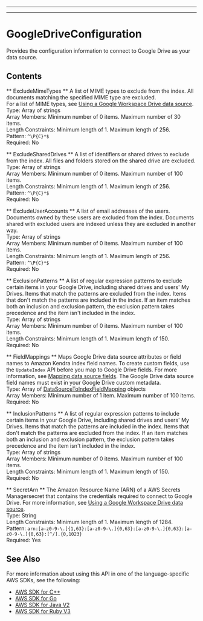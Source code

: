 --------

--------

# GoogleDriveConfiguration<a name="API_GoogleDriveConfiguration"></a>

Provides the configuration information to connect to Google Drive as your data source\.

## Contents<a name="API_GoogleDriveConfiguration_Contents"></a>

 ** ExcludeMimeTypes **   <a name="Kendra-Type-GoogleDriveConfiguration-ExcludeMimeTypes"></a>
A list of MIME types to exclude from the index\. All documents matching the specified MIME type are excluded\.   
For a list of MIME types, see [Using a Google Workspace Drive data source](https://docs.aws.amazon.com/kendra/latest/dg/data-source-google-drive.html)\.  
Type: Array of strings  
Array Members: Minimum number of 0 items\. Maximum number of 30 items\.  
Length Constraints: Minimum length of 1\. Maximum length of 256\.  
Pattern: `^\P{C}*$`   
Required: No

 ** ExcludeSharedDrives **   <a name="Kendra-Type-GoogleDriveConfiguration-ExcludeSharedDrives"></a>
A list of identifiers or shared drives to exclude from the index\. All files and folders stored on the shared drive are excluded\.  
Type: Array of strings  
Array Members: Minimum number of 0 items\. Maximum number of 100 items\.  
Length Constraints: Minimum length of 1\. Maximum length of 256\.  
Pattern: `^\P{C}*$`   
Required: No

 ** ExcludeUserAccounts **   <a name="Kendra-Type-GoogleDriveConfiguration-ExcludeUserAccounts"></a>
A list of email addresses of the users\. Documents owned by these users are excluded from the index\. Documents shared with excluded users are indexed unless they are excluded in another way\.  
Type: Array of strings  
Array Members: Minimum number of 0 items\. Maximum number of 100 items\.  
Length Constraints: Minimum length of 1\. Maximum length of 256\.  
Pattern: `^\P{C}*$`   
Required: No

 ** ExclusionPatterns **   <a name="Kendra-Type-GoogleDriveConfiguration-ExclusionPatterns"></a>
A list of regular expression patterns to exclude certain items in your Google Drive, including shared drives and users' My Drives\. Items that match the patterns are excluded from the index\. Items that don't match the patterns are included in the index\. If an item matches both an inclusion and exclusion pattern, the exclusion pattern takes precedence and the item isn't included in the index\.  
Type: Array of strings  
Array Members: Minimum number of 0 items\. Maximum number of 100 items\.  
Length Constraints: Minimum length of 1\. Maximum length of 150\.  
Required: No

 ** FieldMappings **   <a name="Kendra-Type-GoogleDriveConfiguration-FieldMappings"></a>
Maps Google Drive data source attributes or field names to Amazon Kendra index field names\. To create custom fields, use the `UpdateIndex` API before you map to Google Drive fields\. For more information, see [Mapping data source fields](https://docs.aws.amazon.com/kendra/latest/dg/field-mapping.html)\. The Google Drive data source field names must exist in your Google Drive custom metadata\.  
Type: Array of [DataSourceToIndexFieldMapping](API_DataSourceToIndexFieldMapping.md) objects  
Array Members: Minimum number of 1 item\. Maximum number of 100 items\.  
Required: No

 ** InclusionPatterns **   <a name="Kendra-Type-GoogleDriveConfiguration-InclusionPatterns"></a>
A list of regular expression patterns to include certain items in your Google Drive, including shared drives and users' My Drives\. Items that match the patterns are included in the index\. Items that don't match the patterns are excluded from the index\. If an item matches both an inclusion and exclusion pattern, the exclusion pattern takes precedence and the item isn't included in the index\.  
Type: Array of strings  
Array Members: Minimum number of 0 items\. Maximum number of 100 items\.  
Length Constraints: Minimum length of 1\. Maximum length of 150\.  
Required: No

 ** SecretArn **   <a name="Kendra-Type-GoogleDriveConfiguration-SecretArn"></a>
The Amazon Resource Name \(ARN\) of a AWS Secrets Managersecret that contains the credentials required to connect to Google Drive\. For more information, see [Using a Google Workspace Drive data source](https://docs.aws.amazon.com/kendra/latest/dg/data-source-google-drive.html)\.  
Type: String  
Length Constraints: Minimum length of 1\. Maximum length of 1284\.  
Pattern: `arn:[a-z0-9-\.]{1,63}:[a-z0-9-\.]{0,63}:[a-z0-9-\.]{0,63}:[a-z0-9-\.]{0,63}:[^/].{0,1023}`   
Required: Yes

## See Also<a name="API_GoogleDriveConfiguration_SeeAlso"></a>

For more information about using this API in one of the language\-specific AWS SDKs, see the following:
+  [AWS SDK for C\+\+](https://docs.aws.amazon.com/goto/SdkForCpp/kendra-2019-02-03/GoogleDriveConfiguration) 
+  [AWS SDK for Go](https://docs.aws.amazon.com/goto/SdkForGoV1/kendra-2019-02-03/GoogleDriveConfiguration) 
+  [AWS SDK for Java V2](https://docs.aws.amazon.com/goto/SdkForJavaV2/kendra-2019-02-03/GoogleDriveConfiguration) 
+  [AWS SDK for Ruby V3](https://docs.aws.amazon.com/goto/SdkForRubyV3/kendra-2019-02-03/GoogleDriveConfiguration) 